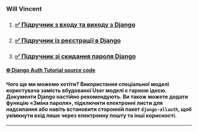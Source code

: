 ### Will Vincent
1. ### [✅ Підручник з входу та виходу з Django](https://learndjango.com/tutorials/django-login-and-logout-tutorial)

2. ### [✅ Підручник із реєстрації в Django](https://learndjango.com/tutorials/django-signup-tutorial)

3. ### [✅ Підручник зі скидання пароля Django](https://learndjango.com/tutorials/django-password-reset-tutorial)

#### [🌐 Django Auth Tutorial source code](https://github.com/wsvincent/django-auth-tutorial)

#### Чого ще ми можемо хотіти? Використання спеціальної моделі користувача замість вбудованої User моделі є гарною ідеєю. Документи Django настійно рекомендують. Ви також можете додати функцію «Зміна пароля», підключити електронні листи для надсилання або навіть встановити сторонній пакет `django-allauth`, щоб увімкнути вхід лише через електронну пошту та інші корисності.

---

